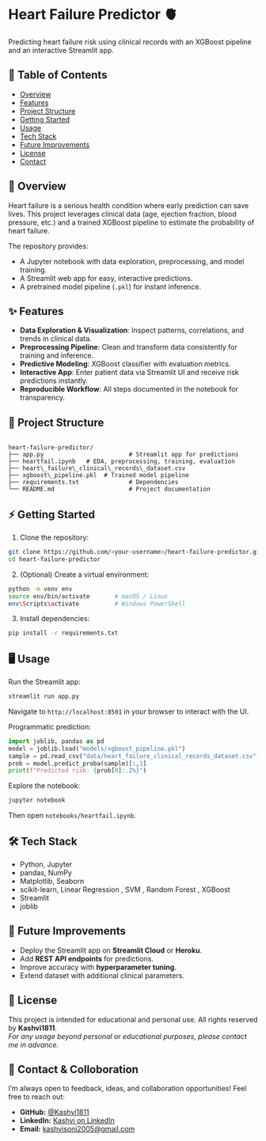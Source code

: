 # Heart Failure Predictor 🫀
Predicting heart failure risk using clinical records with an XGBoost pipeline and an interactive Streamlit app.

## 📑 Table of Contents
- [Overview](#-overview)
- [Features](#-features)
- [Project Structure](#-project-structure)
- [Getting Started](#-getting-started)
- [Usage](#-usage)
- [Tech Stack](#-tech-stack)
- [Future Improvements](#-future-improvements)
- [License](#-license)
- [Contact](#-contact)

## 🔎 Overview
Heart failure is a serious health condition where early prediction can save lives. This project leverages clinical data (age, ejection fraction, blood pressure, etc.) and a trained XGBoost pipeline to estimate the probability of heart failure.  

The repository provides:
- A Jupyter notebook with data exploration, preprocessing, and model training.  
- A Streamlit web app for easy, interactive predictions.  
- A pretrained model pipeline (`.pkl`) for instant inference.  

## ✨ Features
- **Data Exploration & Visualization**: Inspect patterns, correlations, and trends in clinical data.  
- **Preprocessing Pipeline**: Clean and transform data consistently for training and inference.  
- **Predictive Modeling**: XGBoost classifier with evaluation metrics.  
- **Interactive App**: Enter patient data via Streamlit UI and receive risk predictions instantly.  
- **Reproducible Workflow**: All steps documented in the notebook for transparency.  

## 📂 Project Structure
```

heart-failure-predictor/
├── app.py                        # Streamlit app for predictions
├── heartfail.ipynb   # EDA, preprocessing, training, evaluation
├── heart\_failure\_clinical\_records\_dataset.csv
├── xgboost\_pipeline.pkl  # Trained model pipeline
├── requirements.txt              # Dependencies
└── README.md                     # Project documentation

````

## ⚡ Getting Started
1. Clone the repository:
```bash
git clone https://github.com/<your-username>/heart-failure-predictor.git
cd heart-failure-predictor
````

2. (Optional) Create a virtual environment:

```bash
python -m venv env
source env/bin/activate       # macOS / Linux
env\Scripts\activate          # Windows PowerShell
```

3. Install dependencies:

```bash
pip install -r requirements.txt
```

## 🖥️ Usage

Run the Streamlit app:

```bash
streamlit run app.py
```

Navigate to `http://localhost:8501` in your browser to interact with the UI.

Programmatic prediction:

```python
import joblib, pandas as pd
model = joblib.load("models/xgboost_pipeline.pkl")
sample = pd.read_csv("data/heart_failure_clinical_records_dataset.csv").iloc[:1]
prob = model.predict_proba(sample)[:,1]
print(f"Predicted risk: {prob[0]:.2%}")
```

Explore the notebook:

```bash
jupyter notebook
```

Then open `notebooks/heartfail.ipynb`.

## 🛠 Tech Stack

* Python, Jupyter
* pandas, NumPy
* Matplotlib, Seaborn
* scikit-learn, Linear Regression , SVM , Random Forest , XGBoost
* Streamlit
* joblib

## 🚀 Future Improvements

* Deploy the Streamlit app on **Streamlit Cloud** or **Heroku**.
* Add **REST API endpoints** for predictions.
* Improve accuracy with **hyperparameter tuning**.
* Extend dataset with additional clinical parameters.

## 📜 License

This project is intended for educational and personal use. All rights reserved by **Kashvi1811**.  
*For any usage beyond personal or educational purposes, please contact me in advance.*

## 🤝 Contact & Colloboration

I’m always open to feedback, ideas, and collaboration opportunities! Feel free to reach out:

- **GitHub:** [@Kashvi1811](https://github.com/Kashvi1811)
- **LinkedIn:** [Kashvi on LinkedIn](https://www.linkedin.com/in/kashvisoni1811)
- **Email:** kashvisoni2005@gmail.com

